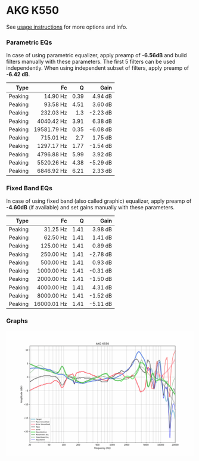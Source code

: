 # AKG K550
See [usage instructions](https://github.com/jaakkopasanen/AutoEq#usage) for more options and info.

### Parametric EQs
In case of using parametric equalizer, apply preamp of **-6.56dB** and build filters manually
with these parameters. The first 5 filters can be used independently.
When using independent subset of filters, apply preamp of **-6.42 dB**.

| Type    | Fc          |    Q | Gain     |
|--------:|------------:|-----:|---------:|
| Peaking | 14.90 Hz    | 0.39 | 4.94 dB  |
| Peaking | 93.58 Hz    | 4.51 | 3.60 dB  |
| Peaking | 232.03 Hz   | 1.3  | -2.23 dB |
| Peaking | 4040.42 Hz  | 3.91 | 6.38 dB  |
| Peaking | 19581.79 Hz | 0.35 | -6.08 dB |
| Peaking | 715.01 Hz   | 2.7  | 1.75 dB  |
| Peaking | 1297.17 Hz  | 1.77 | -1.54 dB |
| Peaking | 4796.88 Hz  | 5.99 | 3.92 dB  |
| Peaking | 5520.26 Hz  | 4.38 | -5.29 dB |
| Peaking | 6846.92 Hz  | 6.21 | 2.33 dB  |

### Fixed Band EQs
In case of using fixed band (also called graphic) equalizer, apply preamp of **-4.60dB**
(if available) and set gains manually with these parameters.

| Type    | Fc          |    Q | Gain     |
|--------:|------------:|-----:|---------:|
| Peaking | 31.25 Hz    | 1.41 | 3.98 dB  |
| Peaking | 62.50 Hz    | 1.41 | 1.41 dB  |
| Peaking | 125.00 Hz   | 1.41 | 0.89 dB  |
| Peaking | 250.00 Hz   | 1.41 | -2.78 dB |
| Peaking | 500.00 Hz   | 1.41 | 0.93 dB  |
| Peaking | 1000.00 Hz  | 1.41 | -0.31 dB |
| Peaking | 2000.00 Hz  | 1.41 | -1.50 dB |
| Peaking | 4000.00 Hz  | 1.41 | 4.31 dB  |
| Peaking | 8000.00 Hz  | 1.41 | -1.52 dB |
| Peaking | 16000.01 Hz | 1.41 | -5.11 dB |

### Graphs
![](./AKG%20K550.png)
